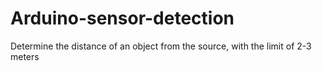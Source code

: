 # Arduino-sensor-detection
Determine the distance of an object from the source, with the limit of 2-3 meters
